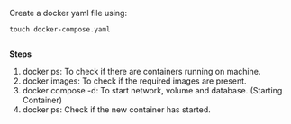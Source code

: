 Create a docker yaml file using:

```
touch docker-compose.yaml
```


```yaml

```

**Steps**

1. docker ps: To check if there are containers running on machine.
2. docker images: To check if the required images are present.
3. docker compose -d: To start network, volume and database. (Starting Container)
4. docker ps: Check if the new container has started.